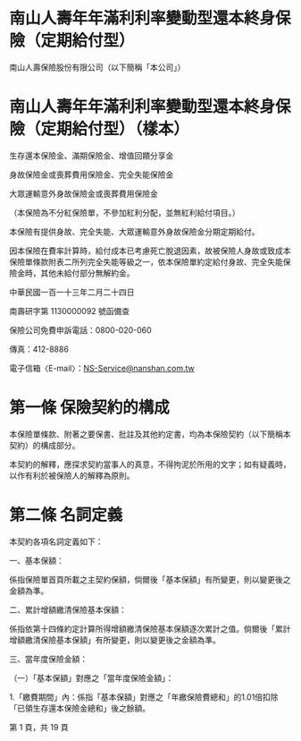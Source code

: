 # 南山人壽年年滿利利率變動型還本終身保險（定期給付型）

南山人壽保險股份有限公司（以下簡稱「本公司」）

# 南山人壽年年滿利利率變動型還本終身保險（定期給付型）（樣本）

生存還本保險金、滿期保險金、增值回饋分享金

身故保險金或喪葬費用保險金、完全失能保險金

大眾運輸意外身故保險金或喪葬費用保險金

（本保險為不分紅保險單，不參加紅利分配，並無紅利給付項目。）

本保險有提供身故、完全失能、大眾運輸意外身故保險金分期定期給付。

因本保險在費率計算時，給付成本已考慮死亡脫退因素，故被保險人身故或致成本保險單條款附表二所列完全失能等級之一，依本保險單約定給付身故、完全失能保險金時，其他未給付部分無解約金。

中華民國一百一十三年二月二十四日

南壽研字第 1130000092 號函備查

保險公司免費申訴電話：0800-020-060

傳真：412-8886

電子信箱〈E-mail〉：NS-Service@nanshan.com.tw

# 第一條 保險契約的構成

本保險單條款、附著之要保書、批註及其他約定書，均為本保險契約（以下簡稱本契約）的構成部分。

本契約的解釋，應探求契約當事人的真意，不得拘泥於所用的文字；如有疑義時，以作有利於被保險人的解釋為原則。

# 第二條 名詞定義

本契約各項名詞定義如下：

一、基本保額：

係指保險單首頁所載之主契約保額，倘爾後「基本保額」有所變更，則以變更後之金額為準。

二、累計增額繳清保險基本保額：

係指依第十四條約定計算所得增額繳清保險基本保額逐次累計之值。倘爾後「累計增額繳清保險基本保額」有所變更，則以變更後之金額為準。

三、當年度保險金額：

（一）「基本保額」對應之「當年度保險金額」：

1.「繳費期間」內：係指「基本保額」對應之「年繳保險費總和」的1.01倍扣除「已領生存還本保險金總和」後之餘額。

第 1 頁，共 19 頁